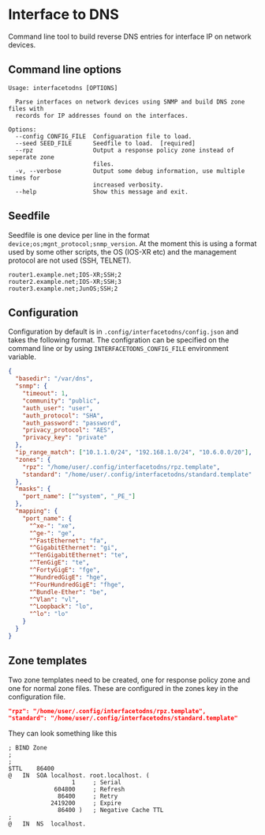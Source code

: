 # Interface to DNS

Command line tool to build reverse DNS entries for interface IP on network devices.

## Command line options

```console
Usage: interfacetodns [OPTIONS]

  Parse interfaces on network devices using SNMP and build DNS zone files with
  records for IP addresses found on the interfaces.

Options:
  --config CONFIG_FILE  Configuaration file to load.
  --seed SEED_FILE      Seedfile to load.  [required]
  --rpz                 Output a response policy zone instead of seperate zone
                        files.
  -v, --verbose         Output some debug information, use multiple times for
                        increased verbosity.
  --help                Show this message and exit.
```

## Seedfile

Seedfile is one device per line in the format `device;os;mgnt_protocol;snmp_version`. At the moment this is using a format used by some other scripts, the OS (IOS-XR etc) and the management protocol are not used (SSH, TELNET).

```console
router1.example.net;IOS-XR;SSH;2
router2.example.net;IOS-XR;SSH;3
router3.example.net;JunOS;SSH;2
```

## Configuration

Configuration by default is in `.config/interfacetodns/config.json` and takes the following format. The configration can be specified on the command line or by using `INTERFACETODNS_CONFIG_FILE` environment variable.

```json
{
  "basedir": "/var/dns",
  "snmp": {
    "timeout": 1,
    "community": "public",
    "auth_user": "user",
    "auth_protocol": "SHA",
    "auth_password": "password",
    "privacy_protocol": "AES",
    "privacy_key": "private"
  },
  "ip_range_match": ["10.1.1.0/24", "192.168.1.0/24", "10.6.0.0/20"],
  "zones": {
    "rpz": "/home/user/.config/interfacetodns/rpz.template",
    "standard": "/home/user/.config/interfacetodns/standard.template"
  },
  "masks": {
    "port_name": ["^system", "_PE_"]
  },
  "mapping": {
    "port_name": {
      "^xe-": "xe",
      "^ge-": "ge",
      "^FastEthernet": "fa",
      "^GigabitEthernet": "gi",
      "^TenGigabitEthernet": "te",
      "^TenGigE": "te",
      "^FortyGigE": "fge",
      "^HundredGigE": "hge",
      "^FourHundredGigE": "fhge",
      "^Bundle-Ether": "be",
      "^Vlan": "vl",
      "^Loopback": "lo",
      "^lo": "lo"
    }
  }
}
```

## Zone templates

Two zone templates need to be created, one for response policy zone and one for normal zone files. These are configured in the zones key in the configuration file.

```json
"rpz": "/home/user/.config/interfacetodns/rpz.template",
"standard": "/home/user/.config/interfacetodns/standard.template"
```

They can look something like this

```zone
; BIND Zone
;
;
$TTL    86400
@   IN  SOA localhost. root.localhost. (
                  1     ; Serial
             604800     ; Refresh
              86400     ; Retry
            2419200     ; Expire
              86400 )   ; Negative Cache TTL
;
@   IN  NS  localhost.
```
